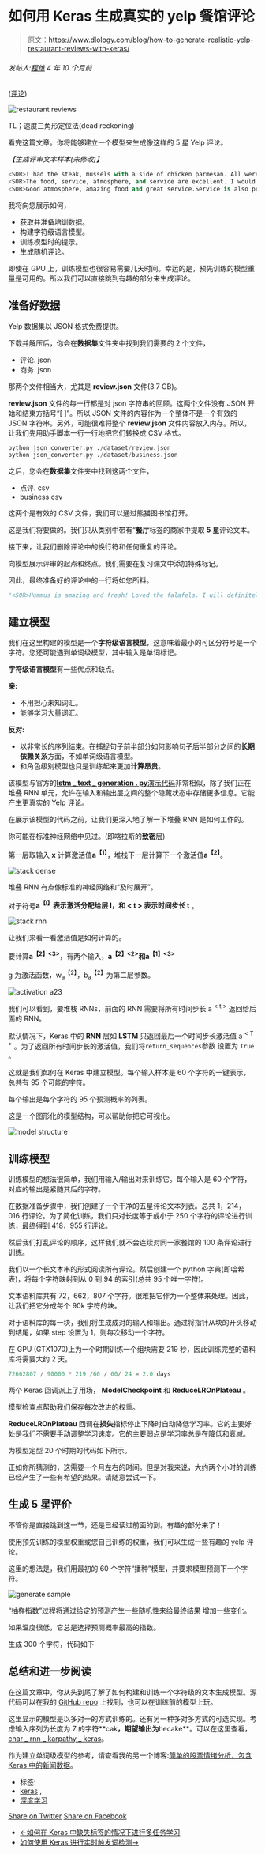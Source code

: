 # 如何用 Keras 生成真实的 yelp 餐馆评论

> 原文：<https://www.dlology.com/blog/how-to-generate-realistic-yelp-restaurant-reviews-with-keras/>

###### 发帖人:[程维](/blog/author/Chengwei/) 4 年 10 个月前

([评论](/blog/how-to-generate-realistic-yelp-restaurant-reviews-with-keras/#disqus_thread))

![restaurant reviews](img/3224708797d93c0b8be67578d480d1ee.png)

TL；速度三角形定位法(dead reckoning)

看完这篇文章。你将能够建立一个模型来生成像这样的 5 星 Yelp 评论。

*【生成评审文本样本(未修改)】*

```py
<SOR>I had the steak, mussels with a side of chicken parmesan. All were very good. We will be back.<EOR>
<SOR>The food, service, atmosphere, and service are excellent. I would recommend it to all my friends<EOR>
<SOR>Good atmosphere, amazing food and great service.Service is also pretty good. Give them a try!<EOR>
```

我将向您展示如何，

*   获取并准备培训数据。
*   构建字符级语言模型。
*   训练模型时的提示。
*   生成随机评论。

即使在 GPU 上，训练模型也很容易需要几天时间。幸运的是，预先训练的模型重量是可用的。所以我们可以直接跳到有趣的部分来生成评论。

## 准备好数据

Yelp 数据集以 JSON 格式免费提供。

下载并解压后，你会在**数据集**文件夹中找到我们需要的 2 个文件，

*   评论. json
*   商务. json

那两个文件相当大，尤其是 **review.json** 文件(3.7 GB)。

**review.json** 文件的每一行都是对 json 字符串的回顾。这两个文件没有 JSON 开始和结束方括号“[ ]”。所以 JSON 文件的内容作为一个整体不是一个有效的 JSON 字符串。另外，可能很难将整个 **review.json** 文件内容放入内存。所以，让我们先用助手脚本一行一行地把它们转换成 CSV 格式。

```py
python json_converter.py ./dataset/review.json
python json_converter.py ./dataset/business.json
```

之后，您会在**数据集**文件夹中找到这两个文件，

*   点评. csv
*   business.csv

这两个是有效的 CSV 文件，我们可以通过熊猫图书馆打开。

这是我们将要做的。我们只从类别中带有“**餐厅**标签的商家中提取 **5 星**评论文本。

接下来，让我们删除评论中的换行符和任何重复的评论。

向模型展示评审的起点和终点。我们需要在复习课文中添加特殊标记。

因此，最终准备好的评论中的一行将如您所料。

```py
"<SOR>Hummus is amazing and fresh! Loved the falafels. I will definitely be back. Great owner, friendly staff<EOR>"
```

## 建立模型

我们在这里构建的模型是一个**字符级语言模型**，这意味着最小的可区分符号是一个字符。您还可能遇到单词级模型，其中输入是单词标记。

**字符级语言模型**有一些优点和缺点。

**亲:**

*   不用担心未知词汇。
*   能够学习大量词汇。

**反对:**

*   以非常长的序列结束。在捕捉句子前半部分如何影响句子后半部分之间的**长期依赖关系**方面，不如单词级语言模型。
*   和角色级别模型也只是训练起来更加**计算昂贵**。

该模型与官方的[**lstm _ text _ generation . py**演示代码](https://github.com/keras-team/keras/blob/master/examples/lstm_text_generation.py)非常相似，除了我们正在堆叠 RNN 单元，允许在输入和输出层之间的整个隐藏状态中存储更多信息。它能产生更真实的 Yelp 评论。

在展示该模型的代码之前，让我们更深入地了解一下堆叠 RNN 是如何工作的。

你可能在标准神经网络中见过<g class="gr_ gr_182 gr-alert gr_gramm gr_inline_cards gr_run_anim Style replaceWithoutSep" id="182" data-gr-id="182">。(</g>即喀拉斯的**致密**层)

第一层取输入 **x** 计算激活值**a<sup>【1】</sup>**，堆栈下一层计算下一个激活值**a<sup>【2】</sup>**。

![stack dense](img/f0525d995ce5939a9a1a21ec80f1f5ff.png)

堆叠 RNN 有点像标准的神经网络和“及时展开”。

对于符号**a<sup>【l】<t></sup>**表示激活分配给**层 l，**和 **< t >** 表示**时间步长 t** 。

![stack rnn](img/092d93066168a901cee7dc41282ca235.png)

让我们来看一看激活值是如何计算的。

要计算**a<sup>【2】<3></sup>**，有两个输入，**a<sup>【2】<2></sup>**和**a<sup>【1】<3></sup>**

g 为激活函数，w<sub>a</sub><sup>【2】</sup>，b<sub>a</sub><sup>【2】</sup>为第二层参数。

![activation a23](img/76d64fd515f5adcc0fbe4a1446589518.png)

我们可以看到，要堆栈 RNNs，前面的 RNN 需要将所有时间步长 a <sup>< t ></sup> 返回给后面的 RNN。

默认情况下，Keras 中的 **RNN** 层如 **LSTM** 只返回最后一个时间步长激活值 a <sup>< T ></sup> 。为了返回所有时间步长的激活值，我们将<g class="gr_ gr_163 gr-alert gr_gramm gr_inline_cards gr_run_anim Style multiReplace" id="163" data-gr-id="163">`return_sequences`<g class="gr_ gr_163 gr-alert gr_gramm gr_inline_cards gr_disable_anim_appear Style multiReplace" id="163" data-gr-id="163">参数</g> <g class="gr_ gr_164 gr-alert gr_gramm gr_inline_cards gr_run_anim Style multiReplace" id="164" data-gr-id="164">设置为</g> `True` <g class="gr_ gr_164 gr-alert gr_gramm gr_inline_cards gr_disable_anim_appear Style multiReplace" id="164" data-gr-id="164">。</g></g>

这就是我们如何在 Keras 中建立模型。每个输入样本是 60 个字符的一键表示，总共有 95 个可能的字符。

每个输出是每个字符的 95 个预测概率的列表。

这是一个图形化的模型结构，可以帮助你把它可视化。

![model structure](img/03af081d953bd4d96e4045886bd51e78.png)

## 训练模型

训练模型的想法很简单，我们用输入/输出对来训练它。每个输入是 60 个字符，对应的输出是紧随其后的字符。

在数据准备步骤中，我们创建了一个干净的五星评论文本列表。总共 1，214，016 行评论。为了简化训练，我们只对长度等于或小于 250 个字符的评论进行训练，最终得到 418，955 行评论。

然后我们打乱评论的顺序，这样我们就不会连续对同一家餐馆的 100 条评论进行训练。

我们以一个长文本串的形式阅读所有评论。然后创建一个 python 字典(即哈希表)，将每个字符映射到从 0 到 94 的索引(总共 95 个唯一字符)。

文本语料库共有 72，662，807 个字符。很难把它作为一个整体来处理。因此，让我们把它分成每个 90k 字符的块。

对于语料库的每一块，我们将生成成对的输入和输出。通过将指针从块的开头移动到结尾，如果 step 设置为 1，则每次移动一个字符。

在 GPU (GTX1070)上为一个时期训练一个组块需要 219 秒，因此训练完整的语料库将需要大约 2 天。

```py
72662807 / 90000 * 219 /60 / 60/ 24 = 2.0 days
```

两个 Keras 回调派上了用场， **ModelCheckpoint** 和 **ReduceLROnPlateau** 。

模型检查点帮助我们保存每次改进的权重。

**ReduceLROnPlateau** 回调在**损失**指标停止下降时自动降低学习率。它的主要好处是我们不需要手动调整学习速度。它的主要弱点是学习率总是在降低和衰减。

为模型定型 20 个时期的代码如下所示。

正如你所猜测的，这需要一个月左右的时间。但是对我来说，大约两个小时的训练已经产生了一些有希望的结果。请随意尝试一下。

## 生成 5 星评价

不管你是直接跳到这一节，还是已经读过前面的<g class="gr_ gr_171 gr-alert gr_gramm gr_inline_cards gr_run_anim Grammar replaceWithoutSep" id="171" data-gr-id="171">到</g>。有趣的部分来了！

使用预先训练的模型权重或您自己训练的权重，我们可以生成一些有趣的 yelp 评论。

这里的想法是，我们用最初的 60 个字符“播种”模型，并要求模型预测下一个字符。

![generate sample](img/2b134965b050f36daed0130c190d17e2.png)

“抽样指数”过程将通过给定的预测产生一些随机性来给最终结果 增加一些变化。

如果温度很低，它总是选择预测概率最高的指数。

生成 300 个字符，代码如下

## 总结和进一步阅读

在这篇文章中，你从头到尾了解了如何构建和训练一个字符级的文本生成模型。源代码可以在我的 [GitHub repo](https://github.com/Tony607/Yelp_review_generation) 上找到，也可以在训练前的模型上玩。

这里显示的模型是以多对一的方式训练的。还有另一种多对多<g class="gr_ gr_187 gr-alert gr_gramm gr_inline_cards gr_run_anim Grammar multiReplace" id="187" data-gr-id="187">方式的可选实现</g>。考虑输入序列为长度为 7 的字符**<g class="gr_ gr_152 gr-alert gr_spell gr_inline_cards gr_run_anim ContextualSpelling ins-del multiReplace" id="152" data-gr-id="152">cak</g>**，期望输出为**<g class="gr_ gr_151 gr-alert gr_spell gr_inline_cards gr_run_anim ContextualSpelling ins-del" id="151" data-gr-id="151">he</g>cake**。可以在这里查看，[char _ rnn _ karpathy _ keras](https://github.com/mineshmathew/char_rnn_karpathy_keras)。

作为建立单词级模型的参考，请查看我的另一个博客:[简单的股票情绪分析，包含 Keras 中的新闻数据](https://www.dlology.com/blog/simple-stock-sentiment-analysis-with-news-data-in-keras/)。

*   标签:
*   [keras](/blog/tag/keras/) ,
*   [深度学习](/blog/tag/deep-learning/)

[Share on Twitter](https://twitter.com/intent/tweet?url=https%3A//www.dlology.com/blog/how-to-generate-realistic-yelp-restaurant-reviews-with-keras/&text=How%20to%20generate%20realistic%20yelp%20restaurant%20reviews%20with%20Keras) [Share on Facebook](https://www.facebook.com/sharer/sharer.php?u=https://www.dlology.com/blog/how-to-generate-realistic-yelp-restaurant-reviews-with-keras/)

*   [←如何在 Keras 中缺失标签的情况下进行多任务学习](/blog/how-to-multi-task-learning-with-missing-labels-in-keras/)
*   [如何使用 Keras 进行实时触发词检测→](/blog/how-to-do-real-time-trigger-word-detection-with-keras/)
